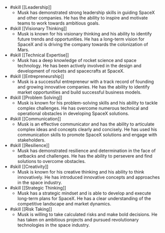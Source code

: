 
- #skill [[Leadership]]
	- Musk has demonstrated strong leadership skills in guiding SpaceX and other companies. He has the ability to inspire and motivate teams to work towards ambitious goals.
- #skill [[Visionary Thinking]]
	- Musk is known for his visionary thinking and his ability to identify future trends and opportunities. He has a long-term vision for SpaceX and is driving the company towards the colonization of Mars.
- #skill [[Technical Expertise]]
	- Musk has a deep knowledge of rocket science and space technology. He has been actively involved in the design and development of rockets and spacecrafts at SpaceX.
- #skill [[Entrepreneurship]]
	- Musk is a successful entrepreneur with a track record of founding and growing innovative companies. He has the ability to identify market opportunities and build successful business models.
- #skill [[Problem Solving]]
	- Musk is known for his problem-solving skills and his ability to tackle complex challenges. He has overcome numerous technical and operational obstacles in developing SpaceX solutions.
- #skill [[Communication]]
	- Musk is an effective communicator and has the ability to articulate complex ideas and concepts clearly and concisely. He has used his communication skills to promote SpaceX solutions and engage with stakeholders.
- #skill [[Resilience]]
	- Musk has demonstrated resilience and determination in the face of setbacks and challenges. He has the ability to persevere and find solutions to overcome obstacles.
- #skill [[Creativity]]
	- Musk is known for his creative thinking and his ability to think innovatively. He has introduced innovative concepts and approaches in the space industry.
- #skill [[Strategic Thinking]]
	- Musk has a strategic mindset and is able to develop and execute long-term plans for SpaceX. He has a clear understanding of the competitive landscape and market dynamics.
- #skill [[Risk Taking]]
	- Musk is willing to take calculated risks and make bold decisions. He has taken on ambitious projects and pursued revolutionary technologies in the space industry.



